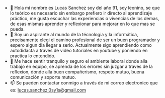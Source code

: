 - 👋 Hola mi nombre es Lucas Sanchez soy del año 91, soy leonino, se que lo teórico es necesario sin embargo prefiero ir directo al aprendizaje práctico, me gusta escuchar las experiencias o vivencias de los demas, de esas mismas aprender y reflexionar para mejorar en lo que mas se pueda.
- 👀 Soy un aspirante al mundo de la técnologia y la informática, precisamente elegi el camino profesional de ser un buen programador y espero algun dia llegar a serlo. Actualmente sigo aprendiendo como autodidacta a través de video tutoriales en youtube y poniendo en practica lo entendido.
- 💞️ Me hace sentir tranquilo y seguro el ambiente laboral donde alla trabajo en equipo, se aprenda de los errores sin juzgar a traves de la reflexion, donde alla buen compañerismo, respeto mutuo, buena comunicación y soporte mutuo. 
- 📫 Se pueden contactar conmigo a través de mi correo electronico que es:  lucas.sanchez.0sy1s@gmail.com 


<!---
StudentLucas/StudentLucas is a ✨ special ✨ repository because its `README.md` (this file) appears on your GitHub profile.
You can click the Preview link to take a look at your changes.
--->
